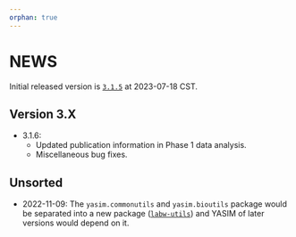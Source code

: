 ```yaml
---
orphan: true
---
```


# NEWS

Initial released version is [`3.1.5`](https://pypi.org/project/yasim/3.1.5/) at 2023-07-18 CST.

## Version 3.X

- 3.1.6:
  - Updated publication information in Phase 1 data analysis.
  - Miscellaneous bug fixes.

## Unsorted

- 2022-11-09: The `yasim.commonutils` and `yasim.bioutils` package would be separated into a new package ([`labw-utils`](https://pypi.org/project/labw-utils)) and YASIM of later versions would depend on it.
